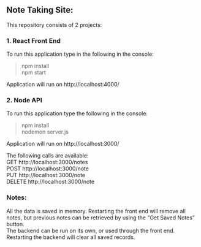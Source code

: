 ## Note Taking Site:

This repository consists of 2 projects:

### 1. React Front End

To run this application type in the following in the console:
> npm install  
> npm start

Application will run on http://localhost:4000/

### 2. Node API
To run this application type the following in the console:
> npm install  
> nodemon server.js

Application will run on http://localhost:3000/

The following calls are available:  
GET http://localhost:3000/notes   
POST http://localhost:3000/note   
PUT http://localhost:3000/note   
DELETE http://localhost:3000/note  

### Notes:
All the data is saved in memory.  Restarting the front end will remove all notes, but previous notes can be retrieved by using the "Get Saved Notes" button.  
The backend can be run on its own, or used through the front end.  Restarting the backend will clear all saved records.

